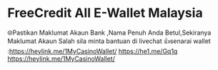 # FreeCredit All E-Wallet Malaysia
🌐Pastikan Maklumat Akaun Bank ,Nama Penuh Anda Betul,Sekiranya Maklumat Akaun Salah sila minta bantuan di livechat 👍senarai wallet :https://heylink.me/1MyCasinoWallet/
https://he1.me/Gq1q
https://heylink.me/1MyCasinoWallet/
